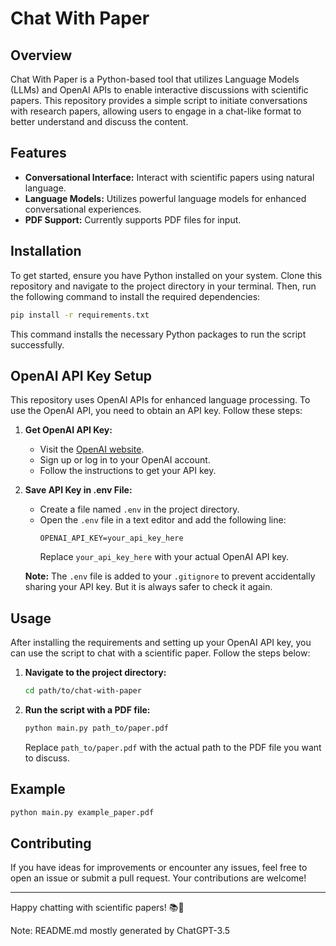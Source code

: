 # Chat With Paper

## Overview

Chat With Paper is a Python-based tool that utilizes Language Models (LLMs) and OpenAI APIs to enable interactive discussions with scientific papers. This repository provides a simple script to initiate conversations with research papers, allowing users to engage in a chat-like format to better understand and discuss the content.

## Features

- **Conversational Interface:** Interact with scientific papers using natural language.
- **Language Models:** Utilizes powerful language models for enhanced conversational experiences.
- **PDF Support:** Currently supports PDF files for input.

## Installation

To get started, ensure you have Python installed on your system. Clone this repository and navigate to the project directory in your terminal. Then, run the following command to install the required dependencies:

```bash
pip install -r requirements.txt
```

This command installs the necessary Python packages to run the script successfully.

## OpenAI API Key Setup

This repository uses OpenAI APIs for enhanced language processing. To use the OpenAI API, you need to obtain an API key. Follow these steps:

1. **Get OpenAI API Key:**
   - Visit the [OpenAI website](https://beta.openai.com/signup/).
   - Sign up or log in to your OpenAI account.
   - Follow the instructions to get your API key.

2. **Save API Key in .env File:**
   - Create a file named `.env` in the project directory.
   - Open the `.env` file in a text editor and add the following line:
     ```env
     OPENAI_API_KEY=your_api_key_here
     ```
     Replace `your_api_key_here` with your actual OpenAI API key.

   **Note:** The `.env` file is added to your `.gitignore` to prevent accidentally sharing your API key. But it is always safer to check it again.

## Usage

After installing the requirements and setting up your OpenAI API key, you can use the script to chat with a scientific paper. Follow the steps below:

1. **Navigate to the project directory:**
   ```bash
   cd path/to/chat-with-paper
   ```

2. **Run the script with a PDF file:**
   ```bash
   python main.py path_to/paper.pdf
   ```

   Replace `path_to/paper.pdf` with the actual path to the PDF file you want to discuss.

## Example

```bash
python main.py example_paper.pdf
```

## Contributing

If you have ideas for improvements or encounter any issues, feel free to open an issue or submit a pull request. Your contributions are welcome!

---

Happy chatting with scientific papers! 📚💬

Note: README.md mostly generated by ChatGPT-3.5
